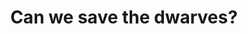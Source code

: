 ---
layout: post
type: [episode, adventurebook]
title: Can we save the dwarves?
abnumber: 2
section: 0
part: 3
description: In a dark, lethal forest we are comissioned with finding and delivering the dwarves' warhammer to their leader at Stonebridge to the north in order for his army to defeat the troll threat. Is that trust misplaced? Or is it the dwarf's last hope for his people to survive? We encounter many traps on the way, making our endeavour near-impossible.
image: /images/banners/ab02banner.jpg
audio: Adv--Book-3-Can-we-save-the-dwarves-e243nrh
lbry: ab02part3
youtube: xYHIovPtvLo
transcript: 0
speakers: [William Blacoe, Steven Guscott]
categories: [RPG, adventure-book]
tags: []
comments: true
---